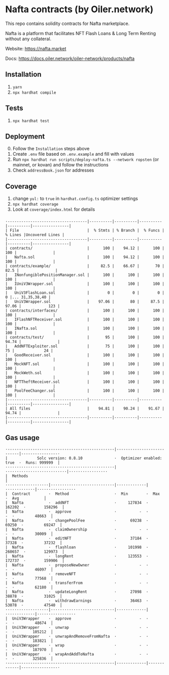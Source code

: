 # Nafta contracts (by Oiler.network)

This repo contains solidity contracts for Nafta marketplace.

Nafta is a platform that facilitates NFT Flash Loans & Long Term Renting without any collateral.

Website: https://nafta.market

Docs: https://docs.oiler.network/oiler-network/products/nafta

## Installation

1. `yarn`
2. `npx hardhat compile`

## Tests

1. `npx hardhat test`

## Deployment

0. Follow the `Installation` steps above
1. Create `.env` file based on `.env.example` and fill with values
2. Run `npx hardhat run scripts/deploy-nafta.ts --network ropsten` (or mainnet, or kovan) and follow the instructions
3. Check `addressBook.json` for addresses

## Coverage

1. change `yul:` to `true` in `hardhat.config.ts` optimizer settings
2. `npx hardhat coverage`
3. Look at `coverage/index.html` for details

###

    ·-----------------------------------|----------|----------|----------|----------|----------------|
    | File                              |  % Stmts | % Branch |  % Funcs |  % Lines |Uncovered Lines |
    |-----------------------------------|----------|----------|----------|----------|----------------|
    | contracts/                        |      100 |    94.12 |      100 |      100 |                |
    |   Nafta.sol                       |      100 |    94.12 |      100 |      100 |                |
    | contracts/example/                |     82.5 |    66.67 |       70 |     82.5 |                |
    |   INonfungiblePositionManager.sol |      100 |      100 |      100 |      100 |                |
    |   IUniV3Wrapper.sol               |      100 |      100 |      100 |      100 |                |
    |   UniV3FlashLoan.sol              |        0 |        0 |        0 |        0 |... 31,35,38,40 |
    |   UniV3Wrapper.sol                |    97.06 |       80 |     87.5 |    97.06 |            123 |
    | contracts/interfaces/             |      100 |      100 |      100 |      100 |                |
    |   IFlashNFTReceiver.sol           |      100 |      100 |      100 |      100 |                |
    |   INafta.sol                      |      100 |      100 |      100 |      100 |                |
    | contracts/test/                   |       95 |      100 |      100 |    94.74 |                |
    |   AddNFTExploiter.sol             |       75 |      100 |      100 |       75 |             24 |
    |   GoodReceiver.sol                |      100 |      100 |      100 |      100 |                |
    |   MockNFT.sol                     |      100 |      100 |      100 |      100 |                |
    |   MockWeth.sol                    |      100 |      100 |      100 |      100 |                |
    |   NFTTheftReceiver.sol            |      100 |      100 |      100 |      100 |                |
    |   PoolFeeChanger.sol              |      100 |      100 |      100 |      100 |                |
    |-----------------------------------|----------|----------|----------|----------|----------------|
    | All files                         |    94.81 |    90.24 |    91.67 |    94.74 |                |
    |-----------------------------------|----------|----------|----------|----------|----------------|

## Gas usage

    ·-----------------------------------------------|---------------------------|----------------·
    |             Solc version: 0.8.10              ·  Optimizer enabled: true  ·  Runs: 999999  │
    ················································|···························|·················
    |  Methods                                                                                   │
    ···················|····························|·············|·············|·················
    |  Contract        ·  Method                    ·  Min        ·  Max        ·  Avg           │
    |  Nafta           ·  addNFT                    ·     127834  ·     162202  ·        158296  │
    |  Nafta           ·  approve                   ·          -  ·          -  ·         48663  │
    |  Nafta           ·  changePoolFee             ·      69238  ·      69250  ·         69247  │
    |  Nafta           ·  claimOwnership            ·          -  ·          -  ·         30009  │
    |  Nafta           ·  editNFT                   ·      37184  ·      37328  ·         37232  │
    |  Nafta           ·  flashloan                 ·     101998  ·     260657  ·        129973  │
    |  Nafta           ·  longRent                  ·     123553  ·     172737  ·        159906  │
    |  Nafta           ·  proposeNewOwner           ·          -  ·          -  ·         46097  │
    |  Nafta           ·  removeNFT                 ·          -  ·          -  ·         77568  │
    |  Nafta           ·  transferFrom              ·          -  ·          -  ·         62180  │
    |  Nafta           ·  updateLongRent            ·      27098  ·      38878  ·         31025  │
    |  Nafta           ·  withdrawEarnings          ·      36463  ·      53078  ·         47540  │
    ···················|····························|·············|·············|·················
    |  UniV3Wrapper    ·  approve                   ·          -  ·          -  ·         48674  │
    |  UniV3Wrapper    ·  unwrap                    ·          -  ·          -  ·        105212  │
    |  UniV3Wrapper    ·  unwrapAndRemoveFromNafta  ·          -  ·          -  ·        183821  │
    |  UniV3Wrapper    ·  wrap                      ·          -  ·          -  ·        187970  │
    |  UniV3Wrapper    ·  wrapAndAddToNafta         ·          -  ·          -  ·        325836  │
    ·-----------------------------------------------|-------------|-------------|----------------·
